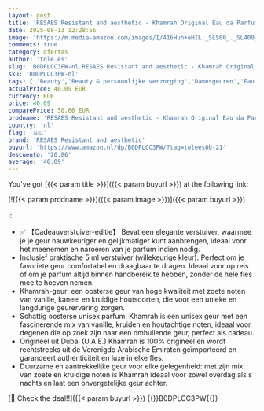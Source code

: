 ```yaml
---
layout: post
title: 'RESAES Resistant and aesthetic - Khamrah Original Eau da Parfum  100 ml  uniseks  import uit Dubai met aangename  langdurige aroma s  inclusief navulbare verstuiver  5 ml  langdurige geur  hamrah '
date: 2025-08-13 12:28:56
image: 'https://m.media-amazon.com/images/I/416Huh+eHIL._SL500_._SL400_.jpg'
comments: true
category: ofertas
author: 'tole.es'
slug: 'B0DPLCC3PW-nl RESAES Resistant and aesthetic - Khamrah Original Eau da...'
sku: 'B0DPLCC3PW-nl'
tags: [ 'Beauty','Beauty & persoonlijke verzorging','Damesgeuren','Eau de parfum dames','Geuren','resaes resistant and aesthetic','🇳🇱', ]
actualPrice: 40.09 EUR
currency: EUR
price: 40.09
comparePrice: 50.66 EUR
prodname: 'RESAES Resistant and aesthetic - Khamrah Original Eau da Parfum  100 ml  uniseks  import uit Dubai met aangename  langdurige aroma s  inclusief navulbare verstuiver  5 ml  langdurige geur  hamrah '
country: 'nl'
flag: '🇳🇱'
brand: 'RESAES Resistant and aesthetic'
buyurl: 'https://www.amazon.nl/dp/B0DPLCC3PW/?tag=tolees0b-21'
descuento: '20.86'
average: '40.09'
---
```


You've got [{{< param title >}}]({{< param buyurl >}}) at the following link:

[![{{< param prodname >}}]({{< param image >}})]({{< param buyurl >}})

ℹ️:

- ✅ 【Cadeauverstuiver-editie】 Bevat een elegante verstuiver, waarmee je je geur nauwkeuriger en gelijkmatiger kunt aanbrengen, ideaal voor het meenemen en naroeren van je parfum indien nodig.
- Inclusief praktische 5 ml verstuiver (willekeurige kleur). Perfect om je favoriete geur comfortabel en draagbaar te dragen. Ideaal voor op reis of om je parfum altijd binnen handbereik te hebben, zonder de hele fles mee te hoeven nemen.
- Khamrah-geur: een oosterse geur van hoge kwaliteit met zoete noten van vanille, kaneel en kruidige houtsoorten, die voor een unieke en langdurige geurervaring zorgen.
- Schattig oosterse unisex parfum: Khamrah is een unisex geur met een fascinerende mix van vanille, kruiden en houtachtige noten, ideaal voor degenen die op zoek zijn naar een omhullende geur, perfect als cadeau.
- Origineel uit Dubai (U.A.E.) Khamrah is 100% origineel en wordt rechtstreeks uit de Verenigde Arabische Emiraten geïmporteerd en garandeert authenticiteit en luxe in elke fles.
- Duurzame en aantrekkelijke geur voor elke gelegenheid: met zijn mix van zoete en kruidige noten is Khamrah ideaal voor zowel overdag als s nachts en laat een onvergetelijke geur achter.

[🛒 Check the deal!!]({{< param buyurl >}})
{{<world>}}B0DPLCC3PW{{</world>}}
